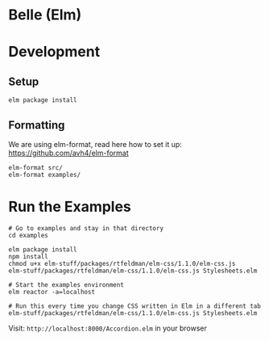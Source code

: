 # Belle (Elm)

# Development

## Setup

```
elm package install
```

## Formatting

We are using elm-format, read here how to set it up: https://github.com/avh4/elm-format

```
elm-format src/
elm-format examples/
```

# Run the Examples

```
# Go to examples and stay in that directory
cd examples

elm package install
npm install
chmod u+x elm-stuff/packages/rtfeldman/elm-css/1.1.0/elm-css.js
elm-stuff/packages/rtfeldman/elm-css/1.1.0/elm-css.js Stylesheets.elm

# Start the examples environment
elm reactor -a=localhost

# Run this every time you change CSS written in Elm in a different tab
elm-stuff/packages/rtfeldman/elm-css/1.1.0/elm-css.js Stylesheets.elm
```

Visit: `http://localhost:8000/Accordion.elm` in your browser
